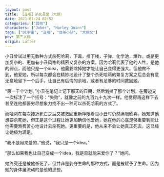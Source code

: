 ```yaml
---
layout: post
title: 【丑哈】杀死吾爱（大纲）
date: 2021-01-24 02:52
categories: ["其他"]
characters: ["Joker", "Harley Quinn"]
tags: ["DC宇宙", "丑哈", "自杀小队", "大纲文"]
pov: 第三人称
origin: Lofter
---
```


小丑曾试过用无数种方式杀死哈莉，下毒，推下楼，子弹，化学池，爆炸，或是更加复杂的、更加有小丑风格的精密又复杂的方案。因为哈莉代表了他的人性，是他的弱点，而他只是一个idea，他需要除掉她才能让自己变得更强大。但他做不到，他爱她，所以每次都会在精妙地设计了整个杀死哈莉的繁复方案之后总会有意无意地留下一个后手，让自己有后悔的余地，或者有足够的时间救回她。

“第一千个计划。”小丑在笔记上记下那天的日期，然后划掉了那个计划，在旁边又一次标注了一个括号：“失败”，就像之前的九百九十九次一样。他觉得再这样下去甚至连他都要穷尽想象力找不出一种可以杀死哈莉的方式了。

而哈莉在每次接近死亡之后又被救回重新睁眼看见小丑时仍然满眼欣喜。她知道他想要杀死她，但正是这个过程让她更加确信他爱她，她在他的心底足够重要到能让他需要煞费苦心地设计去杀死她。更重要的是，他从来不会让她真正死去，这已经让她极为满足。

“我不是用来爱的，”他说，“我只是一个idea。”

“那么如果我也让自己变成一个idea，我是否就能来爱你了？”她问。

她终究还是被他杀死了，但并非是剥夺生命的那种方式，而是被赋予了生命。因为她的身体里流动的是他的思想。